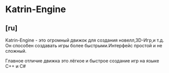 # Katrin-Engine

## \[ru]

Katrin-Engine - это огромный движок для создания новелл,3D-Игр,и т.д.
Он способен создавать игры более быстрыми.Интерфейс простой и не сложный.

Главное отличие движка это лёгкое и быстрое создание игр на языке C++ и C#  